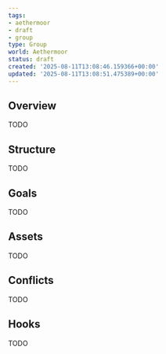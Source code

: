 ```yaml
---
tags:
- aethermoor
- draft
- group
type: Group
world: Aethermoor
status: draft
created: '2025-08-11T13:08:46.159366+00:00'
updated: '2025-08-11T13:08:51.475389+00:00'
---
```



## Overview

TODO
## Structure

TODO
## Goals

TODO
## Assets

TODO
## Conflicts

TODO
## Hooks

TODO
